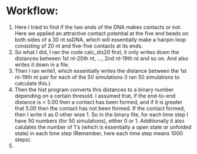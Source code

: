 # Workflow:  
1. Here I tried to find if the two ends of the DNA makes contacts or not. Here we applied an attractive contact potential at the five end beads on both sides of a 30 nt ssDNA, which will essentially make a hairpin loop consisting of 20 nt and five-five contacts at its ends.  
2. So what I did, I ran the code calc_dis20 first, it only writes down the distances between 1st nt-20th nt, ..., 2nd nt-19th nt and so on. And also writes it down in a file.  
3. Then I ran write1, which essentially writes the distance between the 1st nt-19th nt pair for each of the 50 simulations (I ran 50 simulations to calculate this.)  
4. Then the hist program converts this distances to a binary number depending on a certain thresold. I assumed that, if the end-to-end distance is < 5.00 then a contact has been formed, and if it is greater that 5.00 then the contact has not been formed. If the contact formed, then I write it as 0 other wise 1. So in the binary file, for each time step I have 50 numbers (for 50 simulations), either 0 or 1. Additionally it also calulates the number of 1's (which is essentially a open state or unfolded state) in each time step (Remember, here each time step means 1000 steps).  
5.  
